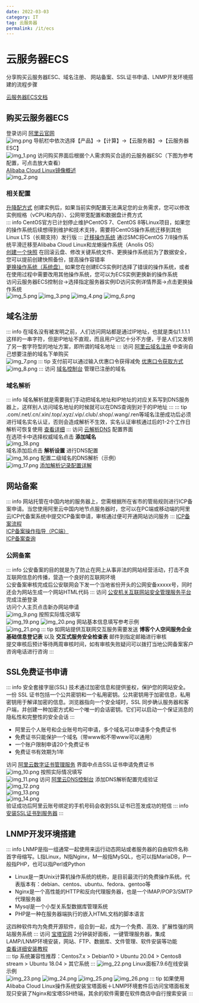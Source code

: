 ```yaml
---
date: 2022-03-03
category: IT
tag: 云服务器
permalink: /it/ecs
---
```


# 云服务器ECS

分享购买云服务器ESC、域名注册、 网站备案、SSL证书申请、LNMP开发环境搭建的流程步骤
<!-- more -->
[云服务器ECS文档](https://help.aliyun.com/product/25365.html)  

## 购买云服务器ECS

登录访问 [阿里云官网](https://www.aliyun.com/)  
![img.png](https://img.sherry4869.com/Blog/IT/%E4%BA%91%E6%9C%8D%E5%8A%A1%E5%99%A8/ECS/img.png)
导航栏中依次选择【产品】->【计算】->【云服务器】->【云服务器ESC】  
![img_1.png](https://img.sherry4869.com/Blog/IT/%E4%BA%91%E6%9C%8D%E5%8A%A1%E5%99%A8/ECS/img_1.png)
访问购买界面后根据个人需求购买合适的云服务器ESC（下图为参考配置，可点击放大查看）  
[Alibaba Cloud Linux镜像概述](https://help.aliyun.com/document_detail/111881.html)  
![img_2.png](https://img.sherry4869.com/Blog/IT/%E4%BA%91%E6%9C%8D%E5%8A%A1%E5%99%A8/ECS/img_2.png)

### 相关配置

[升降配方式](https://help.aliyun.com/document_detail/25437.html) 创建实例后，如果当前实例配置无法满足您的业务需求，您可以修改实例规格（vCPU和内存）、公网带宽配置和数据盘计费方式  
::: info
CentOS官方已计划停止维护CentOS 7、CentOS 8等Linux项目，如果您的操作系统后续想得到维护和技术支持，需要将CentOS操作系统迁移到其他Linux LTS（长期支持）发行版
:::
[迁移操作系统](https://help.aliyun.com/document_detail/438217.html) 通过SMC将CentOS 7/8操作系统平滑迁移至Alibaba Cloud Linux和龙蜥操作系统（Anolis OS）  
[创建一个快照](https://help.aliyun.com/document_detail/25455.html) 在回滚云盘、修改关键系统文件、更换操作系统前为了数据安全，您可以提前创建快照备份，提高操作容错率    
[更换操作系统（系统盘）](https://help.aliyun.com/document_detail/25436.html) 如果您在创建ECS实例时选择了错误的操作系统，或者在使用过程中需要改用其他操作系统，您可以为ECS实例更换新的操作系统  
访问云服务器ECS控制台->选择指定服务器实例ID访问实例详情界面->点击更换操作系统  
![img_5.png](https://img.sherry4869.com/Blog/IT/%E4%BA%91%E6%9C%8D%E5%8A%A1%E5%99%A8/ECS/img_5.png)
![img_3.png](https://img.sherry4869.com/Blog/IT/%E4%BA%91%E6%9C%8D%E5%8A%A1%E5%99%A8/ECS/img_3.png)
![img_4.png](https://img.sherry4869.com/Blog/IT/%E4%BA%91%E6%9C%8D%E5%8A%A1%E5%99%A8/ECS/img_4.png)
![img_6.png](https://img.sherry4869.com/Blog/IT/%E4%BA%91%E6%9C%8D%E5%8A%A1%E5%99%A8/ECS/img_6.png)

## 域名注册

::: info
在域名没有被发明之前，人们访问网站都是通过IP地址，也就是类似1.1.1.1这样的一串字符，但是IP地址不直观，而且用户记忆十分不方便，于是人们又发明了另一套字符型的地址方案，即所谓的域名地址
:::
访问 [阿里云域名注册](https://wanwang.aliyun.com/domain/searchresult/) 中查询自己想要注册的域名下单购买  
![img_7.png](https://img.sherry4869.com/Blog/IT/%E4%BA%91%E6%9C%8D%E5%8A%A1%E5%99%A8/ECS/img_7.png)
::: tip
支付前可以通过输入优惠口令获得减免 [优惠口令获取方式](https://help.aliyun.com/document_detail/44007.html)  
![img_8.png](https://img.sherry4869.com/Blog/IT/%E4%BA%91%E6%9C%8D%E5%8A%A1%E5%99%A8/ECS/img_8.png)
:::
访问 [域名控制台](https://dc.console.aliyun.com/) 管理已注册的域名

### 域名解析

::: info
域名解析就是需要我们手动把域名地址和IP地址的对应关系写到DNS服务器上，这样别人访问域名地址的时候就可以在DNS查询到对于的IP地址
:::
::: tip
.com/.net/.cn/.xin/.top/.xyz/.vip/.club/.shop/.wang/.ren等域名注册成功后必须进行域名实名认证，否则会造成解析不生效，实名认证审核通过后的1-2个工作日解析可恢复使用 [查看详细](https://help.aliyun.com/document_detail/35881.html)
:::
访问 [云解析DNS](https://dns.console.aliyun.com/) 配置界面  
在选项卡中选择权威域名点击 **添加域名**  
![img_18.png](https://img.sherry4869.com/Blog/IT/%E4%BA%91%E6%9C%8D%E5%8A%A1%E5%99%A8/ECS/img_18.png)  
域名添加后点击 **解析设置** 进行DNS配置  
![img_16.png](https://img.sherry4869.com/Blog/IT/%E4%BA%91%E6%9C%8D%E5%8A%A1%E5%99%A8/ECS/img_16.png)
配置二级域名的DNS解析（示例）  
![img_17.png](https://img.sherry4869.com/Blog/IT/%E4%BA%91%E6%9C%8D%E5%8A%A1%E5%99%A8/ECS/img_17.png)
[添加解析记录配置详解](https://help.aliyun.com/document_detail/29725.htm?spm=a2c4g.11186623.0.0.47a55b8e8icKvj#topic-2035899)

## 网站备案

::: info
网站托管在中国内地的服务器上，您需根据所在省市的管局规则进行ICP备案申请。当您使用阿里云中国内地节点服务器时，您可以在PC端或移动端的阿里云ICP代备案系统中提交ICP备案申请，审核通过便可开通网站访问服务
:::
[ICP备案流程](https://help.aliyun.com/document_detail/116625.html)  
[ICP备案操作指导（PC端）](https://help.aliyun.com/document_detail/117418.html)  
[ICP备案查询](https://beian.miit.gov.cn/#/Integrated/recordQuery)

### 公网备案

::: info
公安备案的目的就是为了防止在网上从事非法的网站经营活动，打击不良互联网信息的传播，营造一个良好的互联网环境  
公安备案审核完成后公安联网会下发一个当地省份开头的公网安备xxxxx号，同时还会为网站生成一个网站HTML代码
:::
访问 [公安机关互联网站安全管理服务平台](https://www.beian.gov.cn/portal/index) 完成注册登录  
访问个人主页点击新办网站申请  
![img_9.png](https://img.sherry4869.com/Blog/IT/%E4%BA%91%E6%9C%8D%E5%8A%A1%E5%99%A8/ECS/img_9.png)
按照实际情况填写  
![img_19.png](https://img.sherry4869.com/Blog/IT/%E4%BA%91%E6%9C%8D%E5%8A%A1%E5%99%A8/ECS/img_19.png)
![img_20.png](https://img.sherry4869.com/Blog/IT/%E4%BA%91%E6%9C%8D%E5%8A%A1%E5%99%A8/ECS/img_20.png)
网站基本信息填写参考示例  
![img_21.png](https://img.sherry4869.com/Blog/IT/%E4%BA%91%E6%9C%8D%E5%8A%A1%E5%99%A8/ECS/img_21.png)
::: tip
如网站提供互联网交互服务需要发送 **博客个人空间服务企业基础信息登记表** 以及 **交互式服务安全检查表** 邮件到指定邮箱进行审核  
提交审核后预计等待两周审核时间，如有审核失败疑问可以拨打当地公网备案客户咨询电话进行咨询
:::

## SSL免费证书申请

::: info
安全套接字层(SSL) 技术通过加密信息和提供鉴权，保护您的网站安全。一份 SSL 证书包括一个公共密钥和一个私用密钥。公共密钥用于加密信息，私用密钥用于解译加密的信息。浏览器指向一个安全域时，SSL 同步确认服务器和客户端，并创建一种加密方式和一个唯一的会话密钥。它们可以启动一个保证消息的隐私性和完整性的安全会话
:::

- 阿里云个人账号和企业账号均可申请，多个域名可以申请多个免费证书
- 免费证书只能保护一个域名（带www和不带www可以通用）
- 一个账户限制申请20个免费证书
- 免费证书有效期为1年

访问 [阿里云数字证书管理服务](https://www.aliyun.com/product/cas) 界面中点击SSL证书申请免费证书    
![img_10.png](https://img.sherry4869.com/Blog/IT/%E4%BA%91%E6%9C%8D%E5%8A%A1%E5%99%A8/ECS/img_10.png)
按照实际情况填写    
![img_11.png](https://img.sherry4869.com/Blog/IT/%E4%BA%91%E6%9C%8D%E5%8A%A1%E5%99%A8/ECS/img_11.png)
访问 [阿里云DNS控制台](https://dns.console.aliyun.com/) 添加DNS解析配置完成验证  
![img_12.png](https://img.sherry4869.com/Blog/IT/%E4%BA%91%E6%9C%8D%E5%8A%A1%E5%99%A8/ECS/img_12.png)  
![img_13.png](https://img.sherry4869.com/Blog/IT/%E4%BA%91%E6%9C%8D%E5%8A%A1%E5%99%A8/ECS/img_13.png)  
![img_14.png](https://img.sherry4869.com/Blog/IT/%E4%BA%91%E6%9C%8D%E5%8A%A1%E5%99%A8/ECS/img_14.png)  
验证成功后阿里云账号绑定的手机号码会收到SSL证书已签发成功的短信
::: info
[安装SSL证书到服务器](https://help.aliyun.com/document_detail/198938.html)
:::

## LNMP开发环境搭建

::: info
LNMP是指一组通常一起使用来运行动态网站或者服务器的自由软件名称首字母缩写。L指Linux，N指Nginx，M一般指MySQL，也可以指MariaDB，P一般指PHP，也可以指Perl或Python

- Linux是一类Unix计算机操作系统的统称，是目前最流行的免费操作系统。代表版本有：debian、centos、ubuntu、fedora、gentoo等
- Nginx是一个高性能的HTTP和反向代理服务器，也是一个IMAP/POP3/SMTP代理服务器
- Mysql是一个小型关系型数据库管理系统
- PHP是一种在服务器端执行的嵌入HTML文档的脚本语言

这四种软件均为免费开源软件，组合到一起，成为一个免费、高效、扩展性强的网站服务系统
:::
访问 [宝塔官网](https://www.bt.cn/new/download.html) 2分钟装好面板，一键管理服务器，集成LAMP/LNMP环境安装，网站、FTP、数据库、文件管理、软件安装等功能  
[查看详细安装教程](https://www.bt.cn/bbs/thread-79460-1-1.html)  
::: tip
系统兼容性推荐：Centos7.x > Debian10 > Ubuntu 20.04 > Centos8 stream > Ubuntu 18.04 > 其它系统
:::
![img_22.png](https://img.sherry4869.com/Blog/IT/%E4%BA%91%E6%9C%8D%E5%8A%A1%E5%99%A8/ECS/img_22.png)
Linux面板7.9.6在线安装示例  
![img_23.png](https://img.sherry4869.com/Blog/IT/%E4%BA%91%E6%9C%8D%E5%8A%A1%E5%99%A8/ECS/img_23.png)
![img_24.png](https://img.sherry4869.com/Blog/IT/%E4%BA%91%E6%9C%8D%E5%8A%A1%E5%99%A8/ECS/img_24.png)
![img_25.png](https://img.sherry4869.com/Blog/IT/%E4%BA%91%E6%9C%8D%E5%8A%A1%E5%99%A8/ECS/img_25.png)
![img_26.png](https://img.sherry4869.com/Blog/IT/%E4%BA%91%E6%9C%8D%E5%8A%A1%E5%99%A8/ECS/img_26.png)
::: tip
如果使用Alibaba Cloud Linux操作系统安装宝塔面板＋LNMP环境套件后访问宝塔面板发现只安装了Nginx和宝塔SSH终端，其余的软件需要在软件商店中自行搜索安装
:::